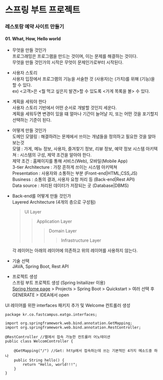 # 스프링 부트 프로젝트
### 레스토랑 예약 사이트 만들기 

#### 01. What, How, Hello world

* 무엇을 만들 것인가    
프로그래밍은 프로그램을 만드는 것이며, 이는 문제를 해결하는 것이다.  
무엇을 만들 것인가의 시작은 무엇이 문제인가로부터 시작된다.   

* 사용자 스토리   
사용자 입장에서 프로그램의 기능을 서술한 것
(사용자)는 (가치)를 위해 (기능)을 할 수 있다.   
ex) <고객>은 <뭘 먹고 싶은지 발견>할 수 있도록 <가게 목록을 볼> 수 있다.

* 계획을 세워야 한다    
사용자 스토리 기반에서 어떤 순서로 개발할 것인지 세운다.    
계획을 세워두면 변경이 있을 떄 얼마나 기간이 늘어날 지, 또는 어떤 것을 포기할지 선택하는 기준이 된다.      

* 어떻게 만들 것인가    
도메인 모델링 : 해결하려는 문제에서 쓰이는 개념들을 정의하고 필요한 것을 알아보는것     
모델 : 가게, 메뉴 정보, 사용자, 즐겨찾기 정보, 리뷰 정보, 예약 정보
시스템 아키텍쳐 : 시스템의 구성, 제약 조건을 알아야 한다.  
제약 조건 : 홈페이지를 통해 서비스(Web), 모바일(Mobile App)  
3-tier Architecture : 가장 흔하게 쓰이는 시스템 아키텍쳐   
Presentation : 사용자와 소통하는 부분 (Front-end|HTML,CSS,JS)     
Business : 소통의 결과, 사용자 요청 처리 등 (Back-end|Rest API)   
Data source : 처리된 데이터가 저장되는 곳 (Database|DBMS)    

* Back-end를 어떻게 만들 것인가  
Layered Architecture (4개의 층으로 구성됨)  
    >UI Layer    
    >>Application Layer   
    >>>Domain Layer    
    >>>>Infrastructure Layer

    각 레이어는 아래의 레이어에 의존하고 위의 레이어를 사용하지 않는다.    
 
* 기술 선택     
JAVA, Spring Boot, Rest API     

* 프로젝트 생성   
스프링 부트 프로젝트 생성 (Spring Initailizer 이용)  
[Spring Home page](https://spring.io/) > Projects > Spring Boot > Quickstart > 여러 선택 후 GENERATE > IDEA에서 open

UI 레이어를 위한 interfaces 패키지 추가 및 Welcome 컨트롤러 생성    
```
package kr.co.fastcampus.eatgo.interfaces;

import org.springframework.web.bind.annotation.GetMapping;
import org.springframework.web.bind.annotation.RestController;

@RestController //웹에서 접속 가능한 컨트롤러 어노테이션
public class WelcomController {

    @GetMapping("/") //Get: http에서 접속하는데 쓰는 기본적인 4가지 메소드중 하나
    public String hello() {
        return "Hello, world!!!";
    }
} 
```
    
    

